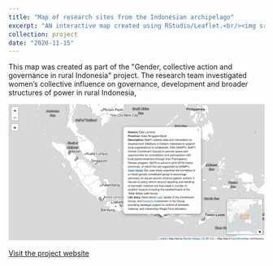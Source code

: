 ```yaml
---
title: "Map of research sites from the Indonesian archipelago"
excerpt: "AN interactive map created using RStudio/Leaflet.<br/><img src='/images/screenshot_indo_map_popup_sml.png'>"
collection: project
date: "2020-11-15"
---
```


This map was created as part of the "Gender, collective action and governance in rural Indonesia" project.  The research team investigated women’s collective influence on governance, development and broader structures of power in rural Indonesia,

![](/images/screenshot_indo_map_popup.png)

[Visit the project website](https://demisetara.org/womensaction/) 